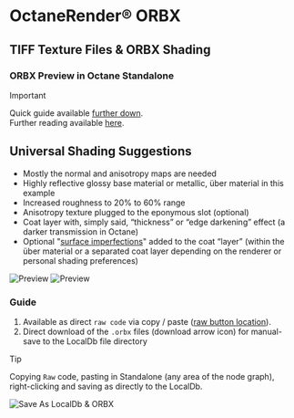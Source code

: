 # OctaneRender® ORBX

## TIFF Texture Files & ORBX Shading
### ORBX Preview in Octane Standalone

> [!IMPORTANT]
> Quick guide available [further down]().  
> Further reading available [here](https://skientia.co/cgi/octane-orbx).

## Universal Shading Suggestions
* Mostly the normal and anisotropy maps are needed
* Highly reflective glossy base material or metallic, über material in this example
* Increased roughness to 20% to 60% range
* Anisotropy texture plugged to the eponymous slot (optional)
* Coat layer with, simply said, “thickness” or “edge darkening” effect (a darker transmission in Octane)
* Optional "[surface imperfections](https://skientia.co/cgi/octane-automotive-imperfections)" added to the coat “layer” (within the über material or a separated coat layer depending on the renderer or personal shading preferences)

![Preview](https://images.squarespace-cdn.com/content/v1/608815d80fda1f2c79e48753/6838c1b8-2fd1-4585-bf38-3f792f57b4c3/octane_carbon_viewport.jpg)
![Preview](https://images.squarespace-cdn.com/content/v1/608815d80fda1f2c79e48753/2609ccff-9413-45f6-95c3-35d46b68ff65/carbon_fiber_octane_basic_setup.jpg)


### Guide
1. Available as direct `raw code` via copy / paste ([raw button location](https://docs.github.com/assets/cb-67542/mw-1440/images/help/repository/raw-file-button.webp)).
2. Direct download of the `.orbx` files (download arrow icon) for manual-save to the LocalDb file directory

> [!TIP]
> Copying `Raw` code, pasting in Standalone (any area of the node graph), right-clicking and saving as directly to the LocalDb.

![Save As LocalDb & ORBX](https://images.squarespace-cdn.com/content/v1/608815d80fda1f2c79e48753/69cae674-969b-4ad9-8792-260fce55066c/octane-standalone-save-as-localdb-orbx.jpeg)
